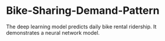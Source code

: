 # Bike-Sharing-Demand-Pattern
The deep learning model predicts daily bike rental ridership. It demonstrates a neural network model. 
